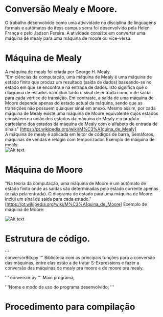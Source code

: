 # Conversão Mealy e Moore.
O trabalho desenvolvido como uma ativividade na disciplina de linguagens formais e autômatos do ifess campus serra foi desenvolvido pela Helen França e pelo Jadson Pereira. A atividade consiste em converter uma máquina de mealy para uma máquina de moore ou vice-versa.

# Máquina de Mealy
A máquina de mealy foi criada por George H. Mealy. <br>
"Em ciências da computação, uma máquina de Mealy é uma máquina de estado finito que produz um resultado (saída de dados) baseando-se no estado em que se encontra e na entrada de dados. Isto significa que o diagrama de estados irá incluir tanto o sinal de entrada como o de saída para cada vértice de transição. Em contraste, a saída de uma máquina de Moore depende apenas do estado actual da máquina, sendo que as transições não possuem qualquer sinal em anexo. Mesmo assim, por cada máquina de Mealy existe uma máquina de Moore equivalente cujos estados consistem na união dos estados da máquina de Mealy e o produto cartesiano dos estados da máquina de Mealy com o alfabeto de entrada de sinais" [https://pt.wikipedia.org/wiki/M%C3%A1quina_de_Mealy] <br>
A máquina de mealy é aplicada em leitor de códigos de barra, Semáforos, máquinas de vendas e relógio com temporizador.
Exemplo de máquina de mealy: <br>
![Alt text](https://github.com/jadsonpp/lfa/blob/master/prints/exMealy.PNG)

# Máquina de Moore
"Na teoria da computação, uma máquina de Moore é um autômato de estado finito onde as saídas são determinadas pelo estado corrente apenas (e não pela entrada). O diagrama de estado para uma máquina de Moore inclui um sinal de saída para cada estado." [https://pt.wikipedia.org/wiki/M%C3%A1quina_de_Moore]
Exemplo de máquina de Moore:

![Alt text](https://github.com/jadsonpp/lfa/blob/master/prints/exMoore.PNG)

# Estrutura de código.
'''  
    conversorBib.py
'''
Biblioteca com as principais funções para a conversão das máquinas, entre elas estão a de tratar S-Expressions e fazer a conversão das máquinas de mealy pra moore e de moore pra mealy. 

'''
    conversor.py
'''
Main programa, 
  
'''Nome e modo de uso do programa desenvolvido; '''

# Procedimento para compilação



